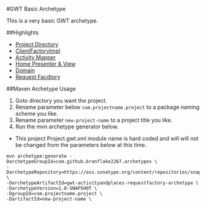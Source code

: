 #GWT Basic Archetype

This is a very basic GWT archetype. 

##Highlights
* [Project Directory](https://github.com/branflake2267/Archetypes/tree/master/archetypes/gwt-activitiesandplaces/src/main/java/org/gonevertical/project)
* [ClientFactoryImpl](https://github.com/branflake2267/Archetypes/blob/master/archetypes/gwt-activitiesandplaces/src/main/java/org/gonevertical/project/client/ClientFactoryImpl.java)
* [Activity Mapper](https://github.com/branflake2267/Archetypes/blob/master/archetypes/gwt-activitiesandplaces/src/main/java/org/gonevertical/project/client/activity/ApplicationActivityMapper.java)
* [Home Presenter & View](https://github.com/branflake2267/Archetypes/tree/master/archetypes/gwt-activitiesandplaces/src/main/java/org/gonevertical/project/client/application/home)
* [Domain](https://github.com/branflake2267/Archetypes/blob/master/archetypes/gwt-activitiesandplaces/src/main/java/org/gonevertical/project/server/domain/SystemUser.java)
* [Request Facdtory](https://github.com/branflake2267/Archetypes/tree/master/archetypes/gwt-activitiesandplaces/src/main/java/org/gonevertical/project/client/requestfactory)

##Maven Archetype Usage

1. Goto directory you want the project.
2. Rename parameter below `com.projectname.project` to a package naming scheme you like.
3. Rename parameter `new-project-name` to a project title you like.
4. Run the mvn archetype generator below.

* This project Project.gwt.xml module name is hard coded and will will not be changed from the parameters below at this time.

```
mvn archetype:generate -DarchetypeGroupId=com.github.branflake2267.archetypes \
-DarchetypeRepository=https://oss.sonatype.org/content/repositories/snapshots \
-DarchetypeArtifactId=gwt-activityandplaces-requestfactory-archetype \
-DarchetypeVersion=1.0-SNAPSHOT \
-DgroupId=com.projectname.project \
-DartifactId=new-project-name \
```
